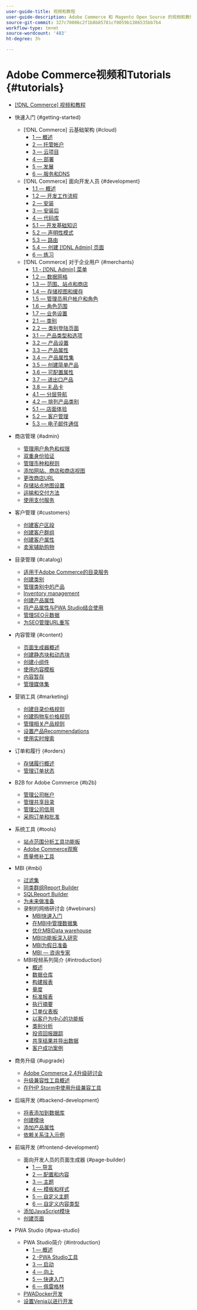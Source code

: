 ```yaml
---
user-guide-title: 视频和教程
user-guide-description: Adobe Commerce 和 Magento Open Source 的视频和教程集合。
source-git-commit: 327c70006c2f1b8b85781cf0059b1386535bb7b4
workflow-type: tm+mt
source-wordcount: '483'
ht-degree: 3%

---
```



# Adobe Commerce视频和Tutorials {#tutorials}

+ [[!DNL Commerce] 视频和教程](overview.md)

+ 快速入门 {#getting-started}
   + [!DNL Commerce] 云基础架构 {#cloud}
      + [1 — 概述](./cloud/1-overview.md)
      + [2 — 托管帐户](./cloud/2-accounts.md)
      + [3 — 云项目](./cloud/3-projects.md)
      + [4 — 部署](./cloud/4-deployment.md)
      + [5 — 发展](./cloud/5-dev-config.md)
      + [6 — 服务和DNS](./cloud/6-launch.md)
   + [!DNL Commerce] 面向开发人员 {#development}
      + [1.1 — 概述](./developer/backend-1-1-overview.md)
      + [1.2 — 开发工作流程](./developer/backend-1-2-workflow.md)
      + [2 — 安装](./developer/backend-2-install.md)
      + [3 — 安装后](./developer/backend-3-post-install.md)
      + [4 — 代码库](./developer/backend-4-code-base.md)
      + [5.1 — 开发基础知识](./developer/backend-5-1-dev-basics.md)
      + [5.2 — 声明性模式](./developer/backend-5-2-declarative-schema.md)
      + [5.3 — 路由](./developer/backend-5-3-routing.md)
      + [5.4 — 创建 [!DNL Admin] 页面](./developer/backend-5-4-admin-page.md)
      + [6 — 练习](./developer/backend-6-practice.md)
   + [!DNL Commerce] 对于企业用户 {#merchants}
      + [1.1 - [!DNL Admin] 菜单](./merchant/introduction/1-1-menus.md)
      + [1.2 — 数据网格](./merchant/introduction/1-2-data-grids.md)
      + [1.3 — 范围、站点和商店](./merchant/introduction/1-3-apps-scopes-sites-stores.md)
      + [1.4 — 存储视图和缓存](./merchant/introduction/1-4-store-views-cache.md)
      + [1.5 — 管理员用户帐户和角色](./merchant/introduction/1-5-users-roles.md)
      + [1.6 — 角色范围](./merchant/introduction/1-6-role-scopes.md)
      + [1.7 — 业务设置](./merchant/introduction/1-7-business-settings.md)
      + [2.1 — 类别](./merchant/introduction/2-1-categories.md)
      + [2.2 — 类别登陆页面](./merchant/introduction/2-2-category-landing-page.md)
      + [3.1 — 产品类型和选项](./merchant/introduction/3-1-product-types-options.md)
      + [3.2 — 产品设置](./merchant/introduction/3-2-product-settings.md)
      + [3.3 — 产品属性](./merchant/introduction/3-3-product-attributes.md)
      + [3.4 — 产品属性集](./merchant/introduction/3-4-product-attribute-sets.md)
      + [3.5 — 创建简单产品](./merchant/introduction/3-5-create-simple-product.md)
      + [3.6 — 可配置属性](./merchant/introduction/3-6-configurable-attributes.md)
      + [3.7 — 进出口产品](./merchant/introduction/3-7-import-export-products.md)
      + [3.8 — 礼品卡](./merchant/introduction/3-8-gift-cards.md)
      + [4.1 — 分层导航](./merchant/introduction/4-1-layered-navigation.md)
      + [4.2 — 排列产品类别](./merchant/introduction/4-2-arrange-product-categories.md)
      + [5.1 — 店面体验](./merchant/introduction/5-1-storefront-experience.md)
      + [5.2 — 客户管理](./merchant/introduction/5-2-customer-management.md)
      + [5.3 — 电子邮件通信](./merchant/introduction/5-3-store-communications.md)

+ 商店管理 {#admin}
   + [管理用户角色和权限](./merchant/users-roles-permissions.md)
   + [双重身份验证](./merchant/two-factor-authentication.md)
   + [管理币种和税则](./merchant/currency-tax-rules.md)
   + [添加网站、商店和商店视图](./merchant/add-websites-stores-views.md)
   + [更改商店URL](./merchant/change-store-url.md)
   + [存储站点地图设置](./merchant/site-map-setup.md)
   + [运输和交付方法](./merchant/shipping-delivery.md)
   + [使用支付服务](./merchant/payment-services.md)

+ 客户管理 {#customers}
   + [创建客户区段](./merchant/customer-segments.md)
   + [创建客户群组](./merchant/customer-groups.md)
   + [创建客户属性](./merchant/customer-attributes.md)
   + [卖家辅助购物](./merchant/seller-assisted-shopping.md)

+ 目录管理 {#catalog}
   + [适用于Adobe Commerce的目录服务](./merchant/catalog-service.md)
   + [创建类别](./merchant/category-create.md)
   + [管理类别中的产品](./merchant/category-products.md)
   + [Inventory management](./merchant/inventory-management.md)
   + [创建产品属性](./merchant/product-attributes-create.md)
   + [将产品属性与PWA Studio结合使用](./merchant/product-attributes-pwa.md)
   + [管理SEO元数据](./merchant/seo-metadata.md)
   + [为SEO管理URL重写](./merchant/seo-url-rewrites.md)

+ 内容管理 {#content}
   + [页面生成器概述](./merchant/page-builder-overview.md)
   + [创建静态块和动态块](./merchant/static-dynamic-blocks.md)
   + [创建小组件](./merchant/widgets.md)
   + [使用内容模板](./merchant/content-templates.md)
   + [内容暂存](./merchant/content-staging.md)
   + [管理媒体集](./merchant/media-gallery.md)

+ 营销工具 {#marketing}
   + [创建目录价格规则](./merchant/catalog-price-rules.md)
   + [创建购物车价格规则](./merchant/cart-price-rules.md)
   + [管理相关产品规则](./merchant/related-product-rules.md)
   + [设置产品Recommendations](./merchant/product-recommendations.md)
   + [使用实时搜索](./merchant/live-search.md)

+ 订单和履行 {#orders}
   + [存储履行概述](./merchant/store-fulfillment.md)
   + [管理订单状态](./merchant/order-status.md)

+ B2B for Adobe Commerce {#b2b}
   + [管理公司帐户](./merchant/b2b/company-accounts.md)
   + [管理共享目录](./merchant/b2b/shared-catalogs.md)
   + [管理公司信用](./merchant/b2b/company-credit.md)
   + [采购订单和批准](./merchant/b2b/purchase-orders.md)

+ 系统工具 {#tools}
   + [站点范围分析工具功能板](./tools/site-wide-analysis-tool.md)
   + [Adobe Commerce观察](./tools/observation-tool.md)
   + [质量修补工具](./tools/quality-patch-tool.md)

+ MBI {#mbi}
   + [过滤集](./merchant/business-intelligence/filter-sets.md)
   + [同类群组Report Builder](./merchant/business-intelligence/cohort-report-builder.md)
   + [SQLReport Builder](./merchant/business-intelligence/sql-report-builder.md)
   + [为未来做准备](./merchant/business-intelligence/prepare-for-future.md)
   + 录制的网络研讨会 {#webinars}
      + [MBI快速入门](https://experienceleague.adobe.com/docs/commerce-events/events/mbi/2021/getting-started.html)
      + [在MBI中管理数据集](https://experienceleague.adobe.com/docs/commerce-events/events/mbi/2022/manage-data-sets.html)
      + [优化MBIData warehouse](https://experienceleague.adobe.com/docs/commerce-events/events/mbi/2021/optimize-data-warehouse.html)
      + [MBI功能板深入研究](https://experienceleague.adobe.com/docs/commerce-events/events/mbi/2021/dashboards-deep-dive.html)
      + [MBI为假日准备](https://experienceleague.adobe.com/docs/commerce-events/events/mbi/2021/holiday-readiness.html)
      + [MBI — 咨询专家](https://experienceleague.adobe.com/docs/commerce-events/events/mbi/2021/ask-expert.html)
   + MBI视频系列简介 {#introduction}
      + [概述](./merchant/business-intelligence/1-overview.md)
      + [数据仓库](./merchant/business-intelligence/2-data-warehousing.md)
      + [构建报表](./merchant/business-intelligence/3-build-reports.md)
      + [量度](./merchant/business-intelligence/4-metrics.md)
      + [标准报表](./merchant/business-intelligence/5-standard-reports.md)
      + [执行摘要](./merchant/business-intelligence/6-executive-summary-dashboard.md)
      + [订单仪表板](./merchant/business-intelligence/7-orders-dashboard.md)
      + [以客户为中心的功能板](./merchant/business-intelligence/8-customer-focused-dashboards.md)
      + [类别分析](./merchant/business-intelligence/9-category-analysis.md)
      + [投资回报跟踪](./merchant/business-intelligence/10-roi-tracking.md)
      + [共享结果并导出数据](./merchant/business-intelligence/11-share-results-export-data.md)
      + [客户成功案例](./merchant/business-intelligence/12-customer-success.md)

+ 商务升级 {#upgrade}
   + [Adobe Commerce 2.4升级研讨会](./upgrade/2.4-upgrade-workshop.md)
   + [升级兼容性工具概述](./upgrade/upgrade-compatibility-tool-overview.md)
   + [在PHP Storm中使用升级兼容工具](./upgrade/uct-phpstorm.md)

+ 后端开发 {#backend-development}
   + [将表添加到数据库](./developer/add-new-db-table.md)
   + [创建模块](./developer/create-module.md)
   + [添加产品属性](./developer/add-product-attribute.md)
   + [依赖关系注入示例](./developer/dependency-injection.md)

+ 前端开发 {#frontend-development}
   + 面向开发人员的页面生成器 {#page-builder}
      + [1 — 导言](./developer/page-builder/1-intro-case-studies.md)
      + [2 — 配置和内容](./developer/page-builder/2-config-create-content.md)
      + [3 — 主题](./developer/page-builder/3-themes.md)
      + [4 — 模板和样式](./developer/page-builder/4-admin-templates-apply-styles.md)
      + [5 — 自定义主题](./developer/page-builder/5-customize-theme.md)
      + [6 — 自定义内容类型](./developer/page-builder/6-custom-content-types.md)
   + [添加JavaScript模块](./developer/add-javascript-module.md)
   + [创建页面](./developer/create-new-page.md)

+ PWA Studio {#pwa-studio}
   + PWA Studio简介 {#introduction}
      + [1 — 概述](./pwa/introduction/1-overview.md)
      + [2 -PWA Studio工具](./pwa/introduction/2-pwa-studio-tools.md)
      + [3 — 启动](./pwa/introduction/3-launch.md)
      + [4 — 向上](./pwa/introduction/4-upward.md)
      + [5 — 快速入门](./pwa/introduction/5-getting-started.md)
      + [6 — 佩雷格林](./pwa/introduction/6-peregrine.md)
   + [PWADocker开发](./pwa/pwa-docker-development.md)
   + [设置Venia以进行开发](./pwa/set-up-venia-for-dev.md)
